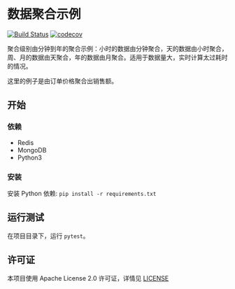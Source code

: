 # 数据聚合示例

[![Build Status](https://travis-ci.org/Jay54520/data-aggregrate-demo.svg?branch=master)](https://travis-ci.org/Jay54520/data-aggregrate-demo)
[![codecov](https://codecov.io/gh/Jay54520/data-aggregrate-demo/branch/master/graph/badge.svg)](https://codecov.io/gh/Jay54520/data-aggregrate-demo)

聚合级别由分钟到年的聚合示例：小时的数据由分钟聚合，天的数据由小时聚合，
周、月的数据由天聚合，年的数据由月聚合。适用于数据量大，实时计算太过耗时的情况。

这里的例子是由订单价格聚合出销售额。

## 开始

### 依赖

* Redis
* MongoDB
* Python3

### 安装

安装 Python 依赖: `pip install -r requirements.txt`

## 运行测试

在项目目录下，运行 `pytest`。

## 许可证

本项目使用 Apache License 2.0 许可证，详情见 [LICENSE](LICENSE)